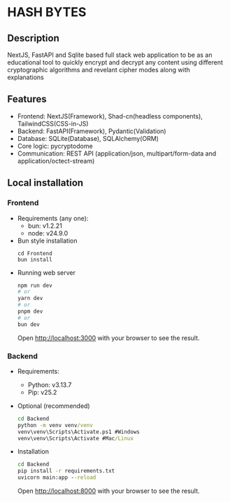 # HASH BYTES

## Description
NextJS, FastAPI and Sqlite based full stack web application to be as an educational tool to quickly encrypt and decrypt any content using different cryptographic algorithms and revelant cipher modes along with explanations

## Features
- Frontend: NextJS(Framework), Shad-cn(headless components), TailwindCSS(CSS-in-JS)
- Backend: FastAPI(Framework), Pydantic(Validation)
- Database: SQLite(Database), SQLAlchemy(ORM)
- Core logic: pycryptodome
- Communication: REST API (application/json, multipart/form-data and application/octect-stream)

## Local installation
### Frontend
- Requirements (any one):
    - bun: v1.2.21
    - node: v24.9.0
- Bun style installation
    ```
    cd Frontend
    bun install
    ```
- Running web server
    ```bash
    npm run dev
    # or
    yarn dev
    # or
    pnpm dev
    # or
    bun dev
    ```
    Open [http://localhost:3000](http://localhost:3000) with your browser to see the result.

### Backend
- Requirements:
    - Python: v3.13.7
    - Pip: v25.2

- Optional (recommended)
    ```cmd
    cd Backend
    python -m venv venv/venv
    venv\venv\Scripts\Activate.ps1 #Windows
    venv\venv\Scripts\Activate #Mac/Linux
    ```

- Installation
    ```cmd
    cd Backend
    pip install -r requirements.txt
    uvicorn main:app --reload
    ```
    Open [http://localhost:8000](http://localhost:8000) with your browser to see the result.